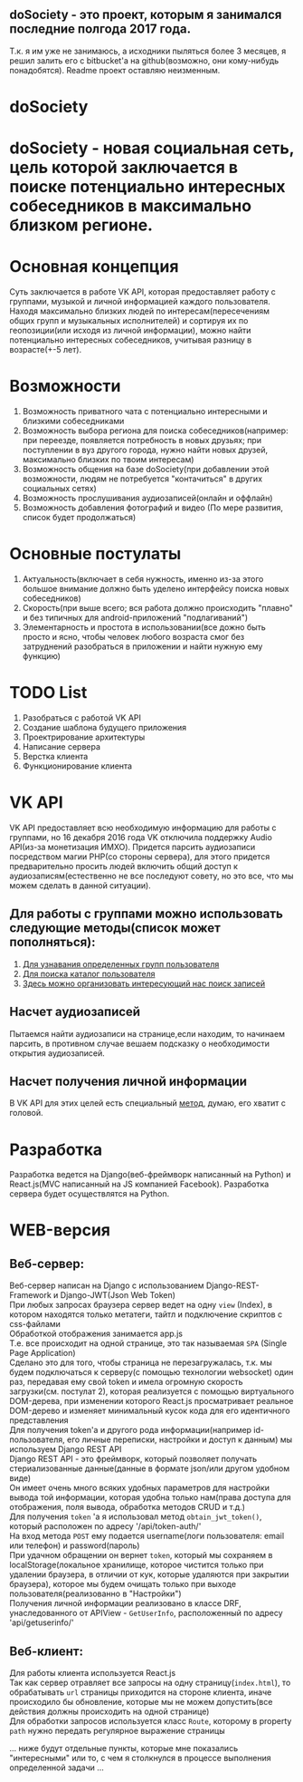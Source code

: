 ## doSociety  - это проект, которым я занимался последние полгода 2017 года.
Т.к. я им уже не занимаюсь, а исходники пыляться более 3 месяцев, я решил залить его с bitbucket'а на github(возможно, они кому-нибудь понадобятся).
Readme проект оставляю неизменным.

# doSociety
# doSociety - новая социальная сеть, цель которой заключается в поиске потенциально интересных собеседников в максимально близком регионе.
# Основная концепция
Суть заключается в работе VK API, которая предоставляет работу с группами, музыкой и личной информацией каждого пользователя. 
Находя максимально близких людей по интересам(пересечениям общих групп и музыкальных исполнителей) и сортируя их по геопозиции(или исходя из личной информации), можно найти потенциально интересных собеседников, учитывая разницу в возрасте(+-5 лет).
# Возможности
1. Возможность приватного чата с потенциально интересными и близкими собеседниками
2. Возможность выбора региона для поиска собеседников(например: при переезде, появляется потребность в новых друзьях; при поступлении в вуз другого города, нужно найти новых друзей, максимально близких по твоим интересам)
3. Возможность общения на базе doSociety(при добавлении этой возможности, людям не потребуется "контачиться" в других социальных сетях)
4. Возможность прослушивания аудиозаписей(онлайн и оффлайн)
5. Возможность добавления фотографий и видео
(По мере развития, список будет продолжаться)
# Основные постулаты
1. Актуальность(включает в себя нужность, именно из-за этого большое внимание должно быть уделено интерфейсу поиска новых собеседников)
2. Скорость(при выше всего; вся работа должно происходить "плавно" и без типичных для android-приложений "подлагиваний")
3. Элементарность и простота в использовании(все дожно быть просто и ясно, чтобы человек любого возраста смог без затруднений разобраться в приложении и найти нужную ему функцию)
# TODO List
1. Разобраться с работой VK API
2. Создание шаблона будущего приложения
3. Проектрирование архитектуры
4. Написание сервера
5. Верстка клиента
6. Функционирование клиента
# VK API
VK API предоставляет всю необходимую информацию для работы с группами, но 16 декабря 2016 года VK отключила поддержку Audio API(из-за монетизация ИМХО). Придется парсить аудиозаписи посредством магии PHP(со стороны сервера), для этого придется предварительно просить людей включить общий доступ к аудиозаписям(естественно не все последуют совету, но это все, что мы можем сделать в данной ситуации). 

## Для работы с группами можно использовать следующие методы(список может пополняться):
1. [Для узнавания определенных групп пользователя](https://vk.com/dev/groups.getCatalog)
2. [Для поиска каталог пользователя](https://vk.com/dev/groups.getMembers)
3. [Здесь можно организовать интересующий нас поиск записей](https://vk.com/dev/groups.search)


## Насчет аудиозаписей
Пытаемся найти аудиозаписи на странице,если находим, то начинаем парсить, в противном случае вешаем подсказку о необходимости открытия аудиозаписей.

## Насчет получения личной информации
В VK API для этих целей есть специальный [метод](https://vk.com/dev/account.getInfo), думаю, его хватит с головой.

# Разработка
Разработка ведется на Django(веб-фреймворк написанный на Python) и React.js(MVC написанный на JS компанией Facebook).
Разработка сервера будет осуществлятся на Python.


# WEB-версия

## Веб-сервер:  
Веб-сервер написан на Django с использованием Django-REST-Framework и Django-JWT(Json Web Token)   
При любых запросах браузера сервер ведет на одну `view` (Index), в котором находятся только метатеги, тайтл и подключение скриптов с css-файлами   
Обработкой отображения занимается app.js   
Т.е. все происходит на одной странице, это так называемая `SPA` (Single Page Application)   
Сделано это для того, чтобы страница не перезагружалась, т.к. мы будем подключаться к серверу(с помощью технологии websocket) один раз, передавая ему свой token и имела огромную скорость загрузки(см. постулат 2), которая реализуется с помощью виртуального DOM-дерева, при изменении которого React.js просматривает реальное DOM-дерево и изменяет минимальный кусок кода для его идентичного представления   
Для получения token'а и другого рода информации(например id-пользователя, его личные переписки, настройки и доступ к данным) мы используем Django REST API   
Django REST API - это фреймворк, который позволяет получать стериализованные данные(данные в формате json/или другом удобном виде)  
Он имеет очень много всяких удобных параметров для настройки вывода той информации, которая удобна только нам(права доступа для отображения, поля вывода, обработка методов CRUD и т.д.)   
Для получения `token` 'а я использовал метод `obtain_jwt_token()`, который расположен по адресу '/api/token-auth/'   
На вход метода `POST` ему подается username(логи пользователя: email или телефон) и password(пароль)   
При удачном обращении он вернет `token`, который мы сохраняем в localStorage(локальное хранилище, которое чистится только при удалении браузера, в отличии от кук, которые удаляются при закрытии браузера), которое мы будем очищать только при выходе пользователя(реализованно в "Настройки")  
Получения личной информации реализовано в классе DRF, унаследованного от APIView - `GetUserInfo`, расположенный по адресу 'api/getuserinfo/'   

## Веб-клиент: 
Для работы клиента используется React.js   
Так как сервер отравляет все запросы на одну страницу(`index.html`), то обрабатывать `url` страницы приходится на стороне клиента, иначе происходило бы обновление, которые мы не можем допустить(все действия должны происходить на одной странице)   
Для обработки запросов используется класс `Route`, которому в property `path` нужно передать регулярное выражение страницы   

... ниже будут отдельные пункты, которые мне показались "интересными" или то, с чем я столкнулся в процессе выполнения определенной задачи ...
